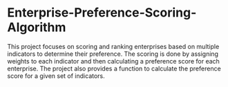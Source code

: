 # Enterprise-Preference-Scoring-Algorithm
This project focuses on scoring and ranking enterprises based on multiple indicators to determine their preference. The scoring is done by assigning weights to each indicator and then calculating a preference score for each enterprise. The project also provides a function to calculate the preference score for a given set of indicators.
